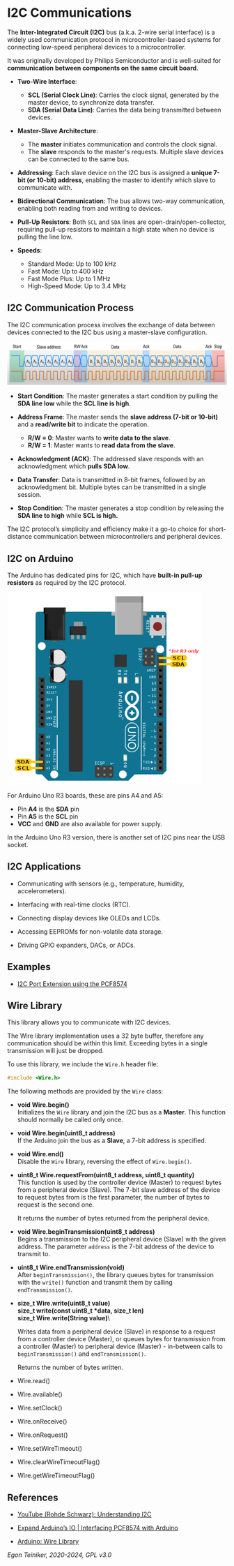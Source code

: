 # I2C Communications

The **Inter-Integrated Circuit (I2C)** bus (a.k.a. 2-wire serial interface) 
is a widely used communication protocol in microcontroller-based systems 
for connecting low-speed peripheral devices to a microcontroller. 

It was originally developed by Philips Semiconductor and is well-suited 
for **communication between components on the same circuit board**.

* **Two-Wire Interface**:
    * **SCL (Serial Clock Line)**: Carries the clock signal, generated 
        by the master device, to synchronize data transfer.
    * **SDA (Serial Data Line)**: Carries the data being transmitted 
        between devices.

* **Master-Slave Architecture**:
    * The **master** initiates communication and controls the clock signal.
    * The **slave** responds to the master's requests. Multiple slave 
        devices can be connected to the same bus.

* **Addressing**: Each slave device on the I2C bus is assigned a 
        **unique 7-bit (or 10-bit) address**, enabling the master 
        to identify which slave to communicate with.

* **Bidirectional Communication**: The bus allows two-way communication, 
    enabling both reading from and writing to devices.

* **Pull-Up Resistors**: Both `SCL` and `SDA` lines are open-drain/open-collector, 
    requiring pull-up resistors to maintain a high state when no device 
    is pulling the line low.

* **Speeds**:
    * Standard Mode: Up to 100 kHz
    * Fast Mode: Up to 400 kHz
    * Fast Mode Plus: Up to 1 MHz
    * High-Speed Mode: Up to 3.4 MHz


## I2C Communication Process

The I2C communication process involves the exchange of data between devices 
connected to the I2C bus using a master-slave configuration. 

![I2C Frame](figures/I2C-Frame.png)

* **Start Condition**: The master generates a start condition by pulling 
    the **SDA line low** while the **SCL line is high**.

* **Address Frame**: The master sends the **slave address (7-bit or 10-bit)** 
    and a **read/write bit** to indicate the operation.
    * **R/W = 0**: Master wants to **write data to the slave**.
    * **R/W = 1**: Master wants to **read data from the slave**.

* **Acknowledgment (ACK)**: The addressed slave responds with an acknowledgment 
    which **pulls SDA low**.

* **Data Transfer**: Data is transmitted in 8-bit frames, followed by 
    an acknowledgment bit. 
    Multiple bytes can be transmitted in a single session.

* **Stop Condition**: The master generates a stop condition by releasing 
    the **SDA line to high** while **SCL is high.**

The I2C protocol’s simplicity and efficiency make it a go-to choice for 
short-distance communication between microcontrollers and peripheral devices.


## I2C on Arduino

The Arduino has dedicated pins for I2C, which have **built-in pull-up resistors** 
as required by the I2C protocol.

![Uno R3 I2C Port](figures/Uno-R3-I2C.png)

For Arduino Uno R3 boards, these are pins A4 and A5: 
* Pin **A4** is the **SDA** pin
* Pin **A5** is the **SCL** pin
* **VCC** and **GND** are also available for power supply.

In the Arduino Uno R3 version, there is another set of I2C pins near the USB socket.


## I2C Applications

* Communicating with sensors (e.g., temperature, humidity, accelerometers).

* Interfacing with real-time clocks (RTC).

* Connecting display devices like OLEDs and LCDs.

* Accessing EEPROMs for non-volatile data storage.

* Driving GPIO expanders, DACs, or ADCs.


## Examples

* [I2C Port Extension using the PCF8574](i2c-port-extension/)



## Wire Library
This library allows you to communicate with I2C devices. 

The Wire library implementation uses a 32 byte buffer, therefore any communication should be within this limit. Exceeding bytes in a single transmission will just be dropped.

To use this library, we include the `Wire.h` header file:
```C
#include <Wire.h>
```

The following methods are provided by the `Wire` class:

* **void Wire.begin()**\
    Initializes the `Wire` library and join the I2C bus as a **Master**. 
    This function should normally be called only once.
* **void Wire.begin(uint8_t address)**\
    If the Arduino join the bus as a **Slave**, a 7-bit address is specified.

* **void Wire.end()**\
    Disable the `Wire` library, reversing the effect of `Wire.begin()`.


* **uint8_t Wire.requestFrom(uint8_t address, uint8_t quantity)**\
    This function is used by the controller device (Master) to request bytes from a peripheral device (Slave).
    The 7-bit slave address of the device to request bytes from is the first parameter, 
    the number of bytes to request is the second one.

    It returns the number of bytes returned from the peripheral device.

* **void Wire.beginTransmission(uint8_t address)**\
    Begins a transmission to the I2C peripheral device (Slave) with the given address. 
    The parameter `address` is the 7-bit address of the device to transmit to.

* **uint8_t Wire.endTransmission(void)**\
    After `beginTransmission()`, the library queues bytes for transmission with the `write()` function and transmit them by calling `endTransmission()`.

* **size_t Wire.write(uint8_t value)**\
   **size_t write(const uint8_t *data, size_t len)**\
   **size_t Wire.write(String value)**\

    Writes data from a peripheral device (Slave) in response to a request from a controller device (Master), 
    or queues bytes for transmission from a controller (Master) to peripheral device (Master) - in-between calls to `beginTransmission()` and `endTransmission()`.

    Returns the number of bytes written.

* Wire.read()



* Wire.available()


* Wire.setClock()

* Wire.onReceive()

* Wire.onRequest()

* Wire.setWireTimeout()

* Wire.clearWireTimeoutFlag()

* Wire.getWireTimeoutFlag()


## References

* [YouTube (Rohde Schwarz): Understanding I2C](https://youtu.be/CAvawEcxoPU?si=W6IZMsiB1BQTPFWw)

* [Expand Arduino’s IO | Interfacing PCF8574 with Arduino](https://www.electronicshub.org/interfacing-pcf8574-with-arduino/)

* [Arduino: Wire Library](https://www.arduino.cc/reference/en/language/functions/communication/wire/)

*Egon Teiniker, 2020-2024, GPL v3.0* 
